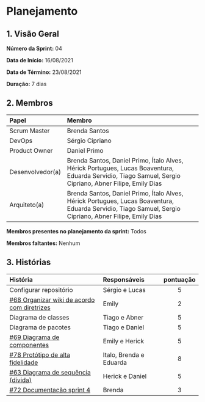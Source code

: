 # Planejamento 

## 1. Visão Geral

**Número da Sprint:** 04     

**Data de Início:** 16/08/2021   

**Data de Término:** 23/08/2021   

**Duração:** 7 dias       

## 2. Membros
|      Papel       |          Membro            |
| :--------------  | :-----------------------   |
|    Scrum Master  |       Brenda Santos        |
|      DevOps      |      Sérgio Cipriano       |
|   Product Owner  |       Daniel Primo         |
| Desenvolvedor(a) |Brenda Santos, Daniel Primo, Ítalo Alves, Hérick Portugues, Lucas Boaventura, Eduarda Servidio, Tiago Samuel, Sergio Cipriano, Abner Filipe, Emily Dias |
|   Arquiteto(a)   |Brenda Santos, Daniel Primo, Ítalo Alves, Hérick Portugues, Lucas Boaventura, Eduarda Servidio, Tiago Samuel, Sergio Cipriano, Abner Filipe, Emily Dias| 

**Membros presentes no planejamento da sprint:** Todos         

**Membros faltantes:** Nenhum

## 3. Histórias

|  História  | Responsáveis  | pontuação |
| :--------  | :-----------  | :-------: |
|Configurar repositório|Sérgio e Lucas|5|
|[#68 Organizar wiki de acordo com diretrizes](https://github.com/UnBArqDsw2021-1/2021.1_G02_TaNaMesa_docs/issues/68)|Emily|2|
|Diagrama de classes|Tiago e Abner|5|
|Diagrama de pacotes|Tiago e Daniel|5|
|[#69 Diagrama de componentes](https://github.com/UnBArqDsw2021-1/2021.1_G02_TaNaMesa_docs/issues/69)|Emily e Herick|5|
|[#78 Protótipo de alta fidelidade](https://github.com/UnBArqDsw2021-1/2021.1_G02_TaNaMesa_docs/issues/78)|Italo, Brenda e Eduarda|8|
|[#63 Diagrama de sequência (dívida)](https://github.com/UnBArqDsw2021-1/2021.1_G02_TaNaMesa_docs/issues/63)|Herick e Daniel|5|
|[#72 Documentação sprint 4](https://github.com/UnBArqDsw2021-1/2021.1_G02_TaNaMesa_docs/issues/72)|Brenda|3|
